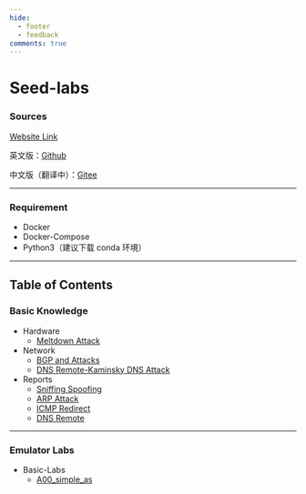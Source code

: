 ```yaml
---
hide:
  - footer
  - feedback
comments: true
---
```

# Seed-labs

### Sources

[Website Link](https://seedsecuritylabs.org)

英文版：[Github](https://github.com/seed-labs/seed-labs)

中文版（翻译中）：[Gitee](https://gitee.com/seedlab/seedlabs-chinese)
***
### Requirement

- Docker
- Docker-Compose
- Python3（建议下载 conda 环境）
***
## Table of Contents

### Basic Knowledge
- Hardware
	- [Meltdown Attack](Knowledge/Hardware/Meltdown%20Attack/)
- Network
	- [BGP and Attacks](Knowledge/Network/BGP%20Basic/)
	- [DNS Remote-Kaminsky DNS Attack](Knowledge/Network/Kaminsky/)
- Reports
	- [Sniffing Spoofing](Knowledge/Reports/Sniffing%20Spoofing/)
	- [ARP Attack](Knowledge/Reports/ARP%20Attack/)
	- [ICMP Redirect](Knowledge/Reports/ICMP%20Redirect)
	- [DNS Remote](Knowledge/Reports/DNS%20Remote/)
***
### Emulator Labs

- Basic-Labs
	- [A00_simple_as](Basic-Labs/A00_simple_as/)
